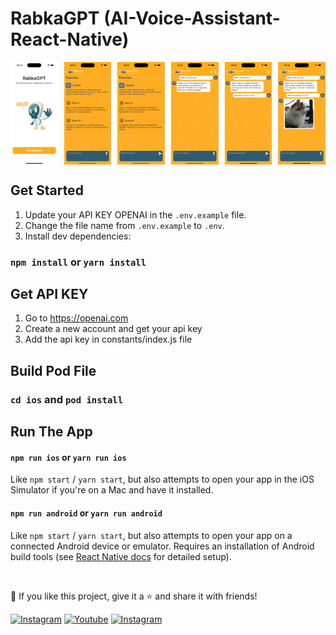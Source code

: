 # RabkaGPT (AI-Voice-Assistant-React-Native)

<div style="display:flex; justify-content: space-between;">
    <img src="assets/images/ss/version/1.1.0/welcomeScreen.png" style="width:15%;" />
    <img src="assets/images/ss/version/1.1.0/homeScreenNoInput.png" style="width:15%;" />
    <img src="assets/images/ss/version/1.1.0/homeScreenWithInput.png" style="width:15%;" />
    <img src="assets/images/ss/version/1.1.0/homeScreen.png" style="width:15%;" />
    <img src="assets/images/ss/version/1.1.0/homeScreenOnlyText.png" style="width:15%;" />
    <img src="assets/images/ss/version/1.1.0/homeScreenWithPict.png" style="width:15%;" />
</div>

## Get Started

1. Update your API KEY OPENAI in the `.env.example` file.
2. Change the file name from `.env.example` to `.env`.
3. Install dev dependencies:

### `npm install` or `yarn install`

## Get API KEY

1. Go to https://openai.com<br/>
2. Create a new account and get your api key<br/>
3. Add the api key in constants/index.js file

## Build Pod File

### `cd ios` and `pod install`

## Run The App

#### `npm run ios` or `yarn run ios`

Like `npm start` / `yarn start`, but also attempts to open your app in the iOS Simulator if you're on a Mac and have it installed.

#### `npm run android` or `yarn run android`

Like `npm start` / `yarn start`, but also attempts to open your app on a connected Android device or emulator. Requires an installation of Android build tools (see [React Native docs](https://facebook.github.io/react-native/docs/getting-started.html) for detailed setup).

<br />

💙 If you like this project, give it a ⭐ and share it with friends!

<p align="left">
  <a href="https://www.instagram.com/akbarekaputra01/">
    <img alt="Instagram" title="Instagram" src="https://img.shields.io/badge/-akbarekaputra01-315B73?style=for-the-badge&logo=instagram&logoColor=white"/></a>
  <a href="https://www.youtube.com/channel/UCj8eUSFb2_MNTnnjcz3oKSg?sub_confirmation=1"><img alt="Youtube" title="Youtube" src="https://img.shields.io/badge/-Subscribe-red?style=for-the-badge&logo=youtube&logoColor=white"/></a>
  <a href="https://www.instagram.com/rabkaera/">
    <img alt="Instagram" title="Instagram" src="https://img.shields.io/badge/-rabkaera-FEAD1E?style=for-the-badge&logo=instagram&logoColor=black"/></a>
</p>
